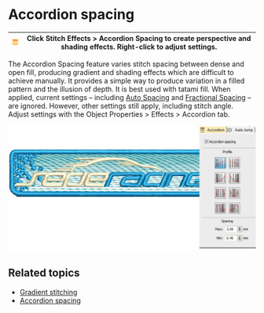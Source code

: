 # Accordion spacing

| ![AccordionSpacing.png](assets/AccordionSpacing.png) | Click Stitch Effects > Accordion Spacing to create perspective and shading effects. Right-click to adjust settings. |
| ---------------------------------------------------- | ------------------------------------------------------------------------------------------------------------------- |

The Accordion Spacing feature varies stitch spacing between dense and open fill, producing gradient and shading effects which are difficult to achieve manually. It provides a simple way to produce variation in a filled pattern and the illusion of depth. It is best used with tatami fill. When applied, current settings – including [Auto Spacing](../../glossary/glossary) and [Fractional Spacing](../../glossary/glossary) – are ignored. However, other settings still apply, including stitch angle. Adjust settings with the Object Properties > Effects > Accordion tab.

![AccordionSpacingSample.png](assets/AccordionSpacingSample.png)

## Related topics

- [Gradient stitching](../../Decorative/specialty/Gradient_stitching)
- [Accordion spacing](../../Decorative/specialty/Accordion_spacing)
